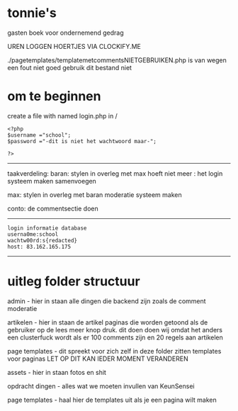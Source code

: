 # tonnie's

gasten boek voor ondernemend gedrag

UREN LOGGEN HOERTJES VIA CLOCKIFY.ME

./pagetemplates/templatemetcommentsNIETGEBRUIKEN.php is van wegen een fout niet goed gebruik dit bestand niet

# om te beginnen

create a file with named login.php in /

```
<?php
$username ="school";
$password ="-dit is niet het wachtwoord maar-";

?>
```


---

taakverdeling:
baran:
stylen in overleg met max
hoeft niet meer : het login systeem maken
samenvoegen

max:
stylen in overleg met baran
moderatie systeem maken

conto:
de commentsectie doen

---
```
login informatie database
userna0me:school
wachtw00rd:s{redacted}
host: 83.162.165.175
```
---
# uitleg folder structuur
admin - hier in staan alle dingen die backend zijn zoals de comment moderatie 

artikelen - hier in staan de artikel paginas die worden getoond als de gebruiker op de lees meer knop druk. dit doen doen wij omdat het anders een clusterfuck wordt als er 100 comments zijn en 20 regels aan artikelen

page templates - dit spreekt voor zich zelf in deze folder zitten templates voor paginas LET OP DIT KAN IEDER MOMENT VERANDEREN

assets - hier in staan fotos en shit

opdracht dingen - alles wat we moeten invullen van KeunSensei

page templates - haal hier de templates uit als je een pagina wilt maken

